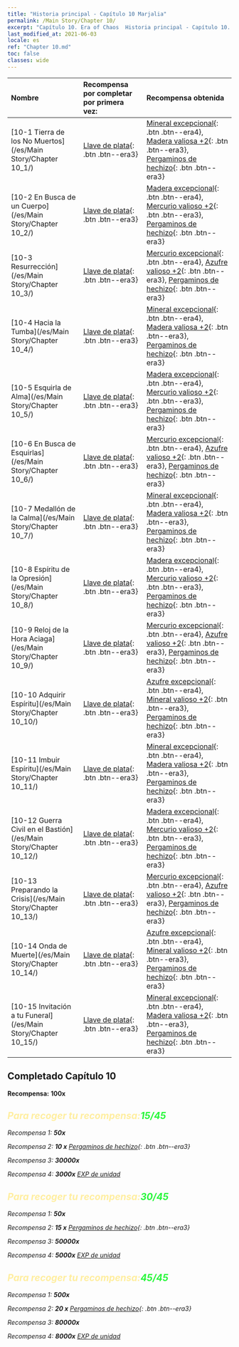 ```yaml
---
title: "Historia principal - Capítulo 10 Marjalia"
permalink: /Main Story/Chapter 10/
excerpt: "Capítulo 10. Era of Chaos  Historia principal - Capítulo 10. Marjalia"
last_modified_at: 2021-06-03
locale: es
ref: "Chapter 10.md"
toc: false
classes: wide
---
```


  | Nombre |  Recompensa por completar por primera vez: | Recompensa obtenida |
  |:------------|:------------|:------------| 
  | [10-1 Tierra de los No Muertos](/es/Main Story/Chapter 10_1/) | [Llave de plata](/ItemsES/con_693/){: .btn .btn--era3} | [Mineral excepcional](/ItemsES/mat_33/){: .btn .btn--era4}, [Madera valiosa +2](/ItemsES/mat_27/){: .btn .btn--era3}, [Pergaminos de hechizo](/ItemsES/con_694/){: .btn .btn--era3} |
  | [10-2 En Busca de un Cuerpo](/es/Main Story/Chapter 10_2/) | [Llave de plata](/ItemsES/con_693/){: .btn .btn--era3} | [Madera excepcional](/ItemsES/mat_34/){: .btn .btn--era4}, [Mercurio valioso +2](/ItemsES/mat_28/){: .btn .btn--era3}, [Pergaminos de hechizo](/ItemsES/con_694/){: .btn .btn--era3} |
  | [10-3 Resurrección](/es/Main Story/Chapter 10_3/) | [Llave de plata](/ItemsES/con_693/){: .btn .btn--era3} | [Mercurio excepcional](/ItemsES/mat_35/){: .btn .btn--era4}, [Azufre valioso +2](/ItemsES/mat_29/){: .btn .btn--era3}, [Pergaminos de hechizo](/ItemsES/con_694/){: .btn .btn--era3} |
  | [10-4 Hacia la Tumba](/es/Main Story/Chapter 10_4/) | [Llave de plata](/ItemsES/con_693/){: .btn .btn--era3} | [Mineral excepcional](/ItemsES/mat_33/){: .btn .btn--era4}, [Madera valiosa +2](/ItemsES/mat_27/){: .btn .btn--era3}, [Pergaminos de hechizo](/ItemsES/con_694/){: .btn .btn--era3} |
  | [10-5 Esquirla de Alma](/es/Main Story/Chapter 10_5/) | [Llave de plata](/ItemsES/con_693/){: .btn .btn--era3} | [Madera excepcional](/ItemsES/mat_34/){: .btn .btn--era4}, [Mercurio valioso +2](/ItemsES/mat_28/){: .btn .btn--era3}, [Pergaminos de hechizo](/ItemsES/con_694/){: .btn .btn--era3} |
  | [10-6 En Busca de Esquirlas](/es/Main Story/Chapter 10_6/) | [Llave de plata](/ItemsES/con_693/){: .btn .btn--era3} | [Mercurio excepcional](/ItemsES/mat_35/){: .btn .btn--era4}, [Azufre valioso +2](/ItemsES/mat_29/){: .btn .btn--era3}, [Pergaminos de hechizo](/ItemsES/con_694/){: .btn .btn--era3} |
  | [10-7 Medallón de la Calma](/es/Main Story/Chapter 10_7/) | [Llave de plata](/ItemsES/con_693/){: .btn .btn--era3} | [Mineral excepcional](/ItemsES/mat_33/){: .btn .btn--era4}, [Madera valiosa +2](/ItemsES/mat_27/){: .btn .btn--era3}, [Pergaminos de hechizo](/ItemsES/con_694/){: .btn .btn--era3} |
  | [10-8 Espíritu de la Opresión](/es/Main Story/Chapter 10_8/) | [Llave de plata](/ItemsES/con_693/){: .btn .btn--era3} | [Madera excepcional](/ItemsES/mat_34/){: .btn .btn--era4}, [Mercurio valioso +2](/ItemsES/mat_28/){: .btn .btn--era3}, [Pergaminos de hechizo](/ItemsES/con_694/){: .btn .btn--era3} |
  | [10-9 Reloj de la Hora Aciaga](/es/Main Story/Chapter 10_9/) | [Llave de plata](/ItemsES/con_693/){: .btn .btn--era3} | [Mercurio excepcional](/ItemsES/mat_35/){: .btn .btn--era4}, [Azufre valioso +2](/ItemsES/mat_29/){: .btn .btn--era3}, [Pergaminos de hechizo](/ItemsES/con_694/){: .btn .btn--era3} |
  | [10-10 Adquirir Espíritu](/es/Main Story/Chapter 10_10/) | [Llave de plata](/ItemsES/con_693/){: .btn .btn--era3} | [Azufre excepcional](/ItemsES/mat_36/){: .btn .btn--era4}, [Mineral valioso +2](/ItemsES/mat_26/){: .btn .btn--era3}, [Pergaminos de hechizo](/ItemsES/con_694/){: .btn .btn--era3} |
  | [10-11 Imbuir Espíritu](/es/Main Story/Chapter 10_11/) | [Llave de plata](/ItemsES/con_693/){: .btn .btn--era3} | [Mineral excepcional](/ItemsES/mat_33/){: .btn .btn--era4}, [Madera valiosa +2](/ItemsES/mat_27/){: .btn .btn--era3}, [Pergaminos de hechizo](/ItemsES/con_694/){: .btn .btn--era3} |
  | [10-12 Guerra Civil en el Bastión](/es/Main Story/Chapter 10_12/) | [Llave de plata](/ItemsES/con_693/){: .btn .btn--era3} | [Madera excepcional](/ItemsES/mat_34/){: .btn .btn--era4}, [Mercurio valioso +2](/ItemsES/mat_28/){: .btn .btn--era3}, [Pergaminos de hechizo](/ItemsES/con_694/){: .btn .btn--era3} |
  | [10-13 Preparando la Crisis](/es/Main Story/Chapter 10_13/) | [Llave de plata](/ItemsES/con_693/){: .btn .btn--era3} | [Mercurio excepcional](/ItemsES/mat_35/){: .btn .btn--era4}, [Azufre valioso +2](/ItemsES/mat_29/){: .btn .btn--era3}, [Pergaminos de hechizo](/ItemsES/con_694/){: .btn .btn--era3} |
  | [10-14 Onda de Muerte](/es/Main Story/Chapter 10_14/) | [Llave de plata](/ItemsES/con_693/){: .btn .btn--era3} | [Azufre excepcional](/ItemsES/mat_36/){: .btn .btn--era4}, [Mineral valioso +2](/ItemsES/mat_26/){: .btn .btn--era3}, [Pergaminos de hechizo](/ItemsES/con_694/){: .btn .btn--era3} |
  | [10-15 Invitación a tu Funeral](/es/Main Story/Chapter 10_15/) | [Llave de plata](/ItemsES/con_693/){: .btn .btn--era3} | [Mineral excepcional](/ItemsES/mat_33/){: .btn .btn--era4}, [Madera valiosa +2](/ItemsES/mat_27/){: .btn .btn--era3}, [Pergaminos de hechizo](/ItemsES/con_694/){: .btn .btn--era3} |


## Completado Capítulo 10

 **Recompensa:**  **100x** <i class="fas fa-gem"/>



## <span style="color: #ffeea0">Para recoger tu recompensa:</span><span style="color: #27f73a">15/45</span>

 Recompensa 1:  **50x** <i class="fas fa-gem"/>

 Recompensa 2: **10 x** [Pergaminos de hechizo](/ItemsES/con_694/){: .btn .btn--era3}

 Recompensa 3:  **30000x** <i class="fas fa-coins"/>

 Recompensa 4:  **3000x** [EXP de unidad](/ItemsES/con_902/)



## <span style="color: #ffeea0">Para recoger tu recompensa:</span><span style="color: #27f73a">30/45</span>

 Recompensa 1:  **50x** <i class="fas fa-gem"/>

 Recompensa 2: **15 x** [Pergaminos de hechizo](/ItemsES/con_694/){: .btn .btn--era3}

 Recompensa 3:  **50000x** <i class="fas fa-coins"/>

 Recompensa 4:  **5000x** [EXP de unidad](/ItemsES/con_902/)



## <span style="color: #ffeea0">Para recoger tu recompensa:</span><span style="color: #27f73a">45/45</span>

 Recompensa 1:  **500x** <i class="fas fa-gem"/>

 Recompensa 2: **20 x** [Pergaminos de hechizo](/ItemsES/con_694/){: .btn .btn--era3}

 Recompensa 3:  **80000x** <i class="fas fa-coins"/>

 Recompensa 4:  **8000x** [EXP de unidad](/ItemsES/con_902/)


